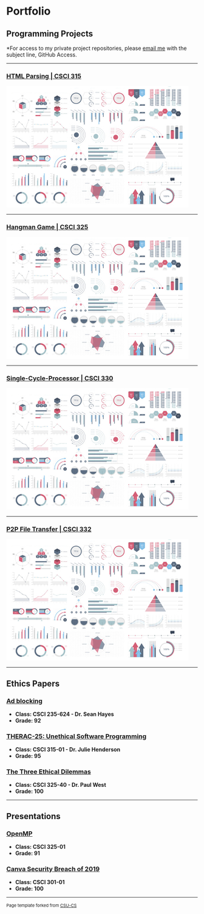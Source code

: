 Portfolio
=========

Programming Projects
--------------------

*For access to my private project repositories, please [email me](mailto:badiaz@csustudent.net?subject=GitHub%20Access) with the subject line, GitHub Access.

---
### [HTML Parsing | CSCI 315](project1)

![Project 1 Thumbnail Name](images/dummy_thumbnail.jpg)

---
### [Hangman Game | CSCI 325](project1)

![Project 2 Thumbnail Name](images/dummy_thumbnail.jpg)

---
### [Single-Cycle-Processor | CSCI 330](project1)

![Project 3 Thumbnail Name](images/dummy_thumbnail.jpg)

---
### [P2P File Transfer | CSCI 332](project1)

![Project 4 Thumbnail Name](images/dummy_thumbnail.jpg)

---

Ethics Papers
-------------

### [Ad blocking](/pdf/sample_presentation.pdf)

-   **Class: CSCI 235-624 - Dr. Sean Hayes**  
-   **Grade: 92**

### [THERAC-25: Unethical Software Programming](/pdf/sample_presentation.pdf)

-   **Class: CSCI 315-01 - Dr. Julie Henderson** 
-   **Grade: 95**

### [The Three Ethical Dilemmas](/pdf/sample_presentation.pdf)

-   **Class: CSCI 325-40 - Dr. Paul West** 
-   **Grade: 100**

---

Presentations
-------------

### [OpenMP](/pdf/sample_presentation.pdf)

- **Class: CSCI 325-01** 
- **Grade: 91**


### [Canva Security Breach of 2019](/pdf/sample_presentation.pdf)

- **Class: CSCI 301-01** 
- **Grade: 100**

---

<p style="font-size:11px">Page template forked from <a href="https://github.com/csu-cs/csci-portfolio">CSU-CS</a></p>
<!-- Remove above link if you don't want to attributive -->
